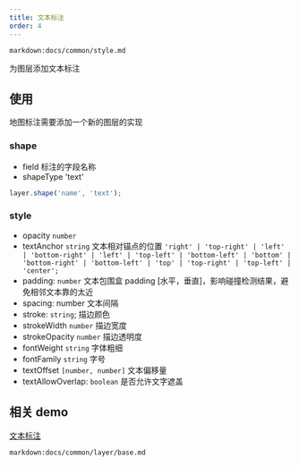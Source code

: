 ```yaml
---
title: 文本标注
order: 4
---
```

`markdown:docs/common/style.md`

为图层添加文本标注

## 使用

地图标注需要添加一个新的图层的实现

### shape

- field 标注的字段名称
- shapeType 'text'

```javascript
layer.shape('name', 'text');
```

### style

- opacity `number`
- textAnchor `string` 文本相对锚点的位置
  `'right' | 'top-right' | 'left' | 'bottom-right' | 'left' | 'top-left' | 'bottom-left' | 'bottom' | 'bottom-right' | 'bottom-left' | 'top' | 'top-right' | 'top-left' | 'center';`
- padding: `number` 文本包围盒 padding [水平，垂直]，影响碰撞检测结果，避免相邻文本靠的太近
- spacing: number 文本间隔
- stroke: `string`; 描边颜色
- strokeWidth `number` 描边宽度
- strokeOpacity `number` 描边透明度
- fontWeight `string` 字体粗细
- fontFamily `string` 字号
- textOffset `[number, number]` 文本偏移量
- textAllowOverlap: `boolean` 是否允许文字遮盖

## 相关 demo

[文本标注](../../../../examples/point/text)

`markdown:docs/common/layer/base.md`
